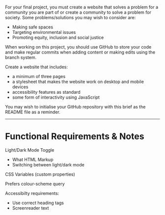 For your final project, you must create a website that solves a problem for a community you are part of or create a community to solve a problem for society. Some problems/solutions you may wish to consider are:

- Making safe spaces
- Targeting environmental issues
- Promoting equity, inclusion and social justice

When working on this project, you should use GitHub to store your code and make regular commits when adding content or making edits using the branch system.

Create a website that includes: 

- a minimum of three pages
- a stylesheet that makes the website work on desktop and mobile devices
- accessibility features as standard
- some form of interactivity using JavaScript

You may wish to initialise your GitHub repository with this brief as the README file as a reminder.

--------------------------------------------------------------------------------------------------------------------

# Functional Requirements & Notes

Light/Dark Mode Toggle

- What HTML Markup
- Switching between light/dark mode

CSS Variables (custom properties)

Prefers colour-scheme query

Accessibilty requirements:

- Use correct heading tags
- Screenreader text

